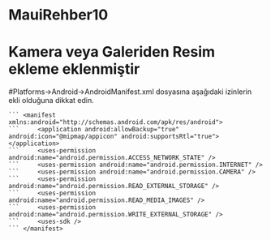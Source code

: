 # MauiRehber10
# Kamera veya Galeriden Resim ekleme eklenmiştir
#Platforms->Android->AndroidManifest.xml dosyasına aşağıdaki izinlerin ekli olduğuna dikkat edin.


``` <?xml version="1.0" encoding="utf-8"?>
``` <manifest xmlns:android="http://schemas.android.com/apk/res/android">
``` 	<application android:allowBackup="true" android:icon="@mipmap/appicon" android:supportsRtl="true"></application>
``` 	<uses-permission android:name="android.permission.ACCESS_NETWORK_STATE" />
``` 	<uses-permission android:name="android.permission.INTERNET" />
``` 	<uses-permission android:name="android.permission.CAMERA" />
``` 	<uses-permission android:name="android.permission.READ_EXTERNAL_STORAGE" />
``` 	<uses-permission android:name="android.permission.READ_MEDIA_IMAGES" />
``` 	<uses-permission android:name="android.permission.WRITE_EXTERNAL_STORAGE" />
``` 	<uses-sdk />
``` </manifest>
